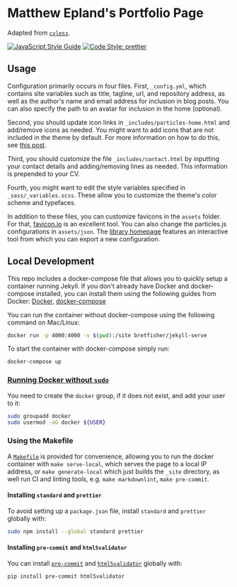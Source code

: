 # Matthew Epland's Portfolio Page

Adapted from [`cvless`](https://github.com/piazzai/cvless).

[![JavaScript Style Guide](https://img.shields.io/badge/code_style-standard-brightgreen.svg?style=flat)](https://standardjs.com)
[![Code Style: prettier](https://img.shields.io/badge/code_style-prettier-ff69b4.svg?style=flat)](https://github.com/prettier/prettier)

## Usage

Configuration primarily occurs in four files.
First, `_config.yml`, which contains site variables such as title, tagline, url,
and repository address, as well as the author's name and email address for inclusion in blog posts.
You can also specify the path to an avatar for inclusion in the home (optional).

Second, you should update icon links in `_includes/particles-home.html`
and add/remove icons as needed.
You might want to add icons that are not included in the theme by default.
For more information on how to do this,
see [this post](https://cvless.netlify.app/2022/08/01/on-the-use-of-icons/).

Third, you should customize the file `_includes/contact.html`
by inputting your contact details and adding/removing lines as needed.
This information is prepended to your CV.

Fourth, you might want to edit the style variables specified in `_sass/_variables.scss`.
These allow you to customize the theme's color scheme and typefaces.

In addition to these files, you can customize favicons in the `assets` folder.
For that, [favicon.io](https://favicon.io/) is an excellent tool.
You can also change the particles.js configurations in `assets/json`.
The [library homepage](https://vincentgarreau.com/particles.js/)
features an interactive tool from which you can export a new configuration.

## Local Development

This repo includes a docker-compose file that
allows you to quickly setup a container running Jekyll.
If you don't already have Docker and docker-compose installed,
you can install them using the following guides from Docker:
[Docker](https://docs.docker.com/get-docker/),
[docker-compose](https://docs.docker.com/compose/install/)

You can run the container without docker-compose using the following command on Mac/Linux:

```bash
docker run -p 4000:4000 -v $(pwd):/site bretfisher/jekyll-serve
```

To start the container with docker-compose simply run:

```bash
docker-compose up
```

### [Running Docker without `sudo`](https://www.digitalocean.com/community/questions/how-to-fix-docker-got-permission-denied-while-trying-to-connect-to-the-docker-daemon-socket)
You need to create the `docker` group, if it does not exist,
and add your user to it:

```bash
sudo groupadd docker
sudo usermod -aG docker ${USER}
```

### Using the Makefile
A [`Makefile`](Makefile) is provided for convenience,
allowing you to run the docker container with `make serve-local`,
which serves the page to a local IP address,
or `make generate-local` which just builds the `_site` directory,
as well run CI and linting tools,
e.g. `make markdownlint`, `make pre-commit`.

#### Installing `standard` and `prettier`
To avoid setting up a `package.json` file,
install `standard` and `prettier` globally with:

```bash
sudo npm install --global standard prettier
```

#### Installing `pre-commit` and `html5validator`
You can install [`pre-commit`](https://pre-commit.com) and
[`html5validator`](https://github.com/svenkreiss/html5validator) globally with:

```bash
pip install pre-commit html5validator
```
